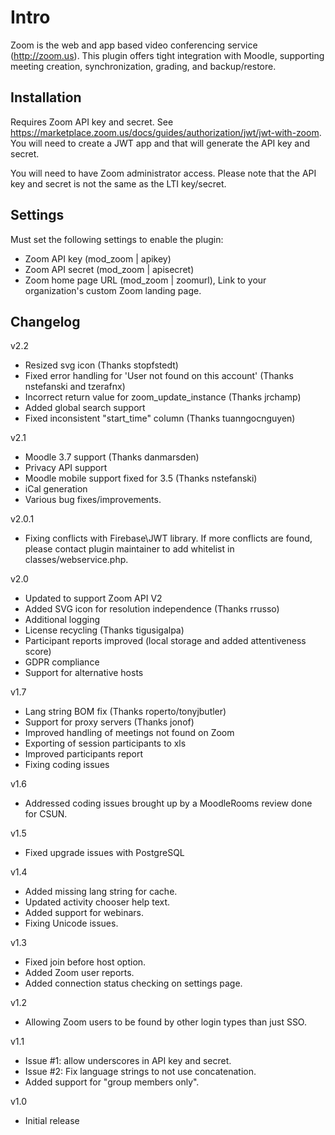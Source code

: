 # Intro
Zoom is the web and app based video conferencing service (http://zoom.us). This plugin offers tight integration with Moodle, supporting meeting creation, synchronization, grading, and backup/restore.

## Installation
Requires Zoom API key and secret.
See https://marketplace.zoom.us/docs/guides/authorization/jwt/jwt-with-zoom. You will need to create a JWT app and that will generate the API key and secret.

You will need to have Zoom administrator access. Please note that the API key and secret is not the same as the LTI key/secret.

## Settings
Must set the following settings to enable the plugin:

* Zoom API key (mod_zoom | apikey)
* Zoom API secret (mod_zoom | apisecret)
* Zoom home page URL (mod_zoom | zoomurl), Link to your organization's custom Zoom landing page.

## Changelog

v2.2
* Resized svg icon (Thanks stopfstedt)
* Fixed error handling for 'User not found on this account' (Thanks nstefanski and tzerafnx)
* Incorrect return value for zoom_update_instance (Thanks jrchamp)
* Added global search support
* Fixed inconsistent "start_time" column (Thanks tuanngocnguyen)

v2.1
* Moodle 3.7 support (Thanks danmarsden) 
* Privacy API support
* Moodle mobile support fixed for 3.5 (Thanks nstefanski)
* iCal generation
* Various bug fixes/improvements.

v2.0.1

* Fixing conflicts with Firebase\JWT library. If more conflicts are found,
please contact plugin maintainer to add whitelist in classes/webservice.php.

v2.0

* Updated to support Zoom API V2
* Added SVG icon for resolution independence (Thanks rrusso)
* Additional logging
* License recycling (Thanks tigusigalpa)
* Participant reports improved (local storage and added attentiveness score)
* GDPR compliance
* Support for alternative hosts

v1.7

* Lang string BOM fix (Thanks roperto/tonyjbutler)
* Support for proxy servers (Thanks jonof)
* Improved handling of meetings not found on Zoom
* Exporting of session participants to xls
* Improved participants report
* Fixing coding issues

v1.6

* Addressed coding issues brought up by a MoodleRooms review done for CSUN.

v1.5

* Fixed upgrade issues with PostgreSQL

v1.4

* Added missing lang string for cache.
* Updated activity chooser help text.
* Added support for webinars.
* Fixing Unicode issues.

v1.3

* Fixed join before host option.
* Added Zoom user reports.
* Added connection status checking on settings page.

v1.2

* Allowing Zoom users to be found by other login types than just SSO.

v1.1

* Issue #1: allow underscores in API key and secret.
* Issue #2: Fix language strings to not use concatenation.
* Added support for "group members only".

v1.0

* Initial release

